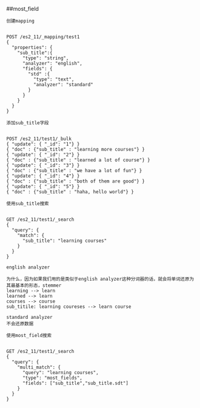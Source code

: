 ##most_field

``创建mapping``
<pre><code>
POST /es2_11/_mapping/test1
{
  "properties": {
    "sub_title":{
      "type": "string",
      "analyzer": "english",
      "fields": {
        "std" :{
          "type": "text",
          "analyzer": "standard"
        }
      }
    }
  }
}
</code></pre>

``添加sub_title字段``
<pre><code>
POST /es2_11/test1/_bulk
{ "update": { "_id": "1"} }
{ "doc" : {"sub_title" : "learning more courses"} }
{ "update": { "_id": "2"} }
{ "doc" : {"sub_title" : "learned a lot of course"} }
{ "update": { "_id": "3"} }
{ "doc" : {"sub_title" : "we have a lot of fun"} }
{ "update": { "_id": "4"} }
{ "doc" : {"sub_title" : "both of them are good"} }
{ "update": { "_id": "5"} }
{ "doc" : {"sub_title" : "haha, hello world"} }
</code></pre>


``使用sub_title搜索``
<pre><code>
GET /es2_11/test1/_search
{
  "query": {
    "match": {
      "sub_title": "learning courses"
    }
  }
}
</code></pre>

``english analyzer``
````
为什么，因为如果我们用的是类似于english analyzer这种分词器的话，就会将单词还原为其最基本的形态，stemmer
learning --> learn
learned --> learn
courses --> course
sub_titile: learning coureses --> learn course
````

```
standard analyzer
不会还原数据
```


``使用most_field搜索``
<pre><code>
GET /es2_11/test1/_search
{
  "query": {
    "multi_match": {
      "query": "learning courses",
      "type": "most_fields", 
      "fields": ["sub_title","sub_title.sdt"]
    }
  }
}
</code></pre>